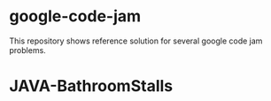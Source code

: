 # google-code-jam

This repository shows reference solution for several google code jam problems. 
# JAVA-BathroomStalls
